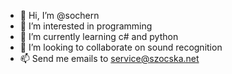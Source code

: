 - 👋 Hi, I’m @sochern
- 👀 I’m interested in programming
- 🌱 I’m currently learning c# and python
- 💞️ I’m looking to collaborate on sound recognition
- 📫 Send me emails to service@szocska.net

<!---
sochern/sochern is a ✨ special ✨ repository because its `README.md` (this file) appears on your GitHub profile.
You can click the Preview link to take a look at your changes.
--->
